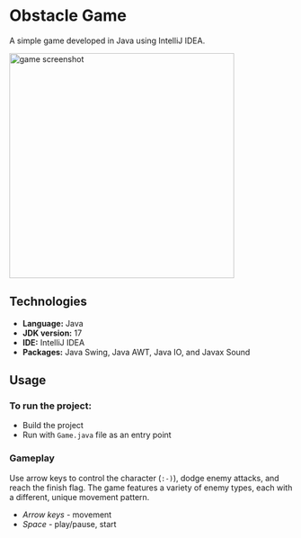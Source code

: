 # Obstacle Game

A simple game developed in Java using IntelliJ IDEA.

<img src="https://github.com/user-attachments/assets/29c98af9-0992-413f-91a3-ef1bc8365e20" alt="game screenshot" width="400"/>

## Technologies
- **Language:** Java
- **JDK version:** 17
- **IDE:** IntelliJ IDEA
- **Packages:** Java Swing, Java AWT, Java IO, and Javax Sound

## Usage
### To run the project:
- Build the project
- Run with `Game.java` file as an entry point

### Gameplay
Use arrow keys to control the character (`:-)`), dodge enemy attacks, and reach the finish flag. The game features a variety of enemy types, each with a different, unique movement pattern.
- *Arrow keys* - movement
- *Space* - play/pause, start
